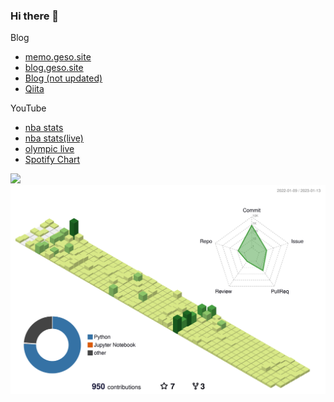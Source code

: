 ### Hi there 👋
Blog
- <a href="https://memo.geso.site/">memo.geso.site</a><br>
- <a href="https://blog.geso.site/">blog.geso.site</a><br>
- <a href="https://umashika5555.hatenablog.com/">Blog (not updated)</a><br>
- <a href="https://qiita.com/gesogeso">Qiita</a>

YouTube
- <a href="https://www.youtube.com/@nba_stats/videos">nba stats</a><br>
- <a href="https://www.youtube.com/@nba_stats/streams">nba stats(live)</a><br>
- <a href="https://www.youtube.com/@nodatanolife6137/streams">olympic live</a><br>
- <a href="https://www.youtube.com/@matomeruru/videos">Spotify Chart</a><br>


<img width="800" src="https://github-profile-trophy.vercel.app/?username=gesoges0" />
<img width="800" src="./profile-3d-contrib/profile-green-animate.svg">
